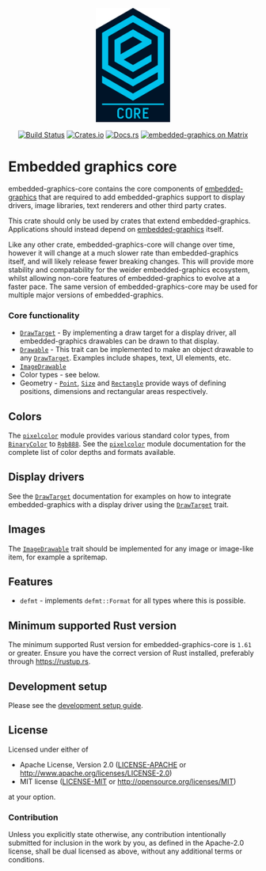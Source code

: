 <p align="center">
    <img width="150" src="https://raw.githubusercontent.com/embedded-graphics/embedded-graphics/b225511f390c0ed9bc065eb67d05125845312148/assets/logo_core.svg?sanitize=true" alt="Embedded graphics logo">
</p>
<p align="center">
    <a href="https://circleci.com/gh/embedded-graphics/embedded-graphics/tree/master"><img src="https://circleci.com/gh/embedded-graphics/embedded-graphics/tree/master.svg?style=shield" alt="Build Status"></a>
    <a href="https://crates.io/crates/embedded-graphics-core"><img src="https://img.shields.io/crates/v/embedded-graphics-core.svg" alt="Crates.io"></a>
    <a href="https://docs.rs/embedded-graphics-core"><img src="https://docs.rs/embedded-graphics-core/badge.svg" alt="Docs.rs"></a>
    <a href="https://matrix.to/#/#rust-embedded-graphics:matrix.org"><img src="https://img.shields.io/matrix/rust-embedded-graphics:matrix.org" alt="embedded-graphics on Matrix"></a>
</p>

# Embedded graphics core

embedded-graphics-core contains the core components of [embedded-graphics] that are required to
add embedded-graphics support to display drivers, image libraries, text renderers and other
third party crates.

This crate should only be used by crates that extend embedded-graphics.
Applications should instead depend on [embedded-graphics] itself.

Like any other crate, embedded-graphics-core will change over time, however it will change at a
much slower rate than embedded-graphics itself, and will likely release fewer breaking changes.
This will provide more stability and compatability for the weider embedded-graphics ecosystem,
whilst allowing non-core features of embedded-graphics to evolve at a faster pace. The same
version of embedded-graphics-core may be used for multiple major versions of embedded-graphics.

### Core functionality

* [`DrawTarget`] - By implementing a draw target for a display driver, all embedded-graphics drawables can be drawn to that display.
* [`Drawable`] - This trait can be implemented to make an object drawable to any [`DrawTarget`]. Examples include shapes, text, UI elements, etc.
* [`ImageDrawable`]
* Color types - see below.
* Geometry - [`Point`], [`Size`] and [`Rectangle`] provide ways of defining positions, dimensions and rectangular areas respectively.

## Colors

The [`pixelcolor`] module provides various standard color types, from [`BinaryColor`] to
[`Rgb888`]. See the [`pixelcolor`] module documentation for the complete list of color depths
and formats available.

## Display drivers

See the [`DrawTarget`] documentation for examples on how to integrate embedded-graphics with a
display driver using the [`DrawTarget`] trait.

## Images

The [`ImageDrawable`] trait should be implemented for any image or image-like item, for example
a spritemap.

## Features

 - `defmt` - implements `defmt::Format` for all types where this is possible.

[`Pixel`]: https://docs.rs/embedded-graphics-core/latest/embedded_graphics_core/drawable/struct.Pixel.html
[`Point`]: https://docs.rs/embedded-graphics-core/latest/embedded_graphics_core/geometry/struct.Point.html
[`Size`]: https://docs.rs/embedded-graphics-core/latest/embedded_graphics_core/geometry/struct.Size.html
[`Drawable`]: https://docs.rs/embedded-graphics-core/latest/embedded_graphics_core/drawable/trait.Drawable.html
[`DrawTarget`]: https://docs.rs/embedded-graphics-core/latest/embedded_graphics_core/draw_target/trait.DrawTarget.html
[`Rectangle`]: https://docs.rs/embedded-graphics-core/latest/embedded_graphics_primitives-core/rectangle/struct.Rectangle.html
[`Dimensions`]: https://docs.rs/embedded-graphics-core/latest/embedded_graphics_core/geometry/trait.Dimensions.html
[`OriginDimensions`]: https://docs.rs/embedded-graphics-core/latest/embedded_graphics_core/geometry/trait.OriginDimensions.html
[`BinaryColor`]: https://docs.rs/embedded-graphics-core/latest/embedded_graphics_core/pixelcolor/enum.BinaryColor.html
[`Rgb888`]: https://docs.rs/embedded-graphics-core/latest/embedded_graphics_core/pixelcolor/struct.Rgb888.html
[`ImageDrawable`]: https://docs.rs/embedded-graphics-core/latest/embedded_graphics_core/image/trait.ImageDrawable.html
[`pixelcolor`]: https://docs.rs/embedded-graphics-core/latest/embedded_graphics_core/pixelcolor/trait.PixelColor.html

[embedded-graphics]: https://docs.rs/embedded-graphics
[`Rgb888`]: pixelcolor::Rgb888

## Minimum supported Rust version

The minimum supported Rust version for embedded-graphics-core is `1.61` or greater.
Ensure you have the correct version of Rust installed, preferably through <https://rustup.rs>.

## Development setup

Please see the [development setup guide](../doc/development-setup.md).

## License

Licensed under either of

- Apache License, Version 2.0 ([LICENSE-APACHE](LICENSE-APACHE) or
  http://www.apache.org/licenses/LICENSE-2.0)
- MIT license ([LICENSE-MIT](LICENSE-MIT) or http://opensource.org/licenses/MIT)

at your option.

### Contribution

Unless you explicitly state otherwise, any contribution intentionally submitted for inclusion in the
work by you, as defined in the Apache-2.0 license, shall be dual licensed as above, without any
additional terms or conditions.
